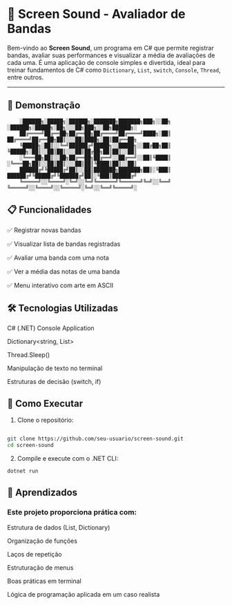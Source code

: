 # 🎸 Screen Sound - Avaliador de Bandas

Bem-vindo ao **Screen Sound**, um programa em C# que permite registrar bandas, avaliar suas performances e visualizar a média de avaliações de cada uma. É uma aplicação de console simples e divertida, ideal para treinar fundamentos de C# como `Dictionary`, `List`, `switch`, `Console`, `Thread`, entre outros.

---

## 📸 Demonstração

```text
    ░██████╗░█████╗░██████╗░███████╗███████╗███╗░░██╗  ░██████╗░█████╗░██╗░░░██╗███╗░░██╗██████╗░
    ██╔════╝██╔══██╗██╔══██╗██╔════╝██╔════╝████╗░██║  ██╔════╝██╔══██╗██║░░░██║████╗░██║██╔══██╗
    ╚█████╗░██║░░╚═╝██████╔╝█████╗░░█████╗░░██╔██╗██║  ╚█████╗░██║░░██║██║░░░██║██╔██╗██║██║░░██║
    ░╚═══██╗██║░░██╗██╔══██╗██╔══╝░░██╔══╝░░██║╚████║  ░╚═══██╗██║░░██║██║░░░██║██║╚████║██║░░██║
    ██████╔╝╚█████╔╝██║░░██║███████╗███████╗██║░╚███║  ██████╔╝╚█████╔╝╚██████╔╝██║░╚███║██████╔╝
    ╚═════╝░░╚════╝░╚═╝░░╚═╝╚══════╝╚══════╝╚═╝░░╚══╝  ╚═════╝░░╚════╝░░╚═════╝░╚═╝░░╚══╝╚═════╝░
```

## 📋 Funcionalidades

✅ Registrar novas bandas

✅ Visualizar lista de bandas registradas

✅ Avaliar uma banda com uma nota

✅ Ver a média das notas de uma banda

✅ Menu interativo com arte em ASCII

## 🛠️ Tecnologias Utilizadas

C# (.NET)
Console Application

Dictionary<string, List<int>>

Thread.Sleep()

Manipulação de texto no terminal

Estruturas de decisão (switch, if)


## 🚀 Como Executar

1. Clone o repositório:

```bash

git clone https://github.com/seu-usuario/screen-sound.git
cd screen-sound
```

2. Compile e execute com o .NET CLI:

```bash 
dotnet run
```

## 🧠 Aprendizados

### Este projeto proporciona prática com:

Estrutura de dados (List, Dictionary)

Organização de funções

Laços de repetição

Estruturação de menus

Boas práticas em terminal

Lógica de programação aplicada em um caso realista




